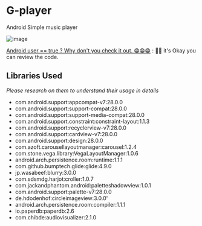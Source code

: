 # G-player
Android Simple music player

![image](https://res.cloudinary.com/g-draf-inc/image/upload/v1554651220/gi_intro_qvrsrc.gif)

[Android user == true ? Why don't you check it out. 😁😁😁](https://play.google.com/store/apps/details?id=gidraf.tiaplayer) : 🙂🙂 it's Okay you can review the code.
## Libraries Used
*Please research on them to understand their usage in details*
- com.android.support:appcompat-v7:28.0.0
- com.android.support:support-compat:28.0.0
- com.android.support:support-media-compat:28.0.0
- com.android.support.constraint:constraint-layout:1.1.3
- com.android.support:recyclerview-v7:28.0.0
- com.android.support:cardview-v7:28.0.0
- com.android.support:design:28.0.0
- com.azoft.carousellayoutmanager:carousel:1.2.4
- com.stone.vega.library:VegaLayoutManager:1.0.6
- android.arch.persistence.room:runtime:1.1.1
- com.github.bumptech.glide:glide:4.9.0
- jp.wasabeef:blurry:3.0.0
- com.sdsmdg.harjot:croller:1.0.7
- com.jackandphantom.android:paletteshadowview:1.0.1
- com.android.support:palette-v7:28.0.0
- de.hdodenhof:circleimageview:3.0.0'
- android.arch.persistence.room:compiler:1.1.1
- io.paperdb:paperdb:2.6
- com.chibde:audiovisualizer:2.1.0

